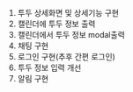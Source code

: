 1. 투두 상세화면 및 상세기능 구현
2. 캘린더에 투두 정보 출력
3. 캘린더에서 투두 정보 modal출력
4. 채팅 구현
5. 로그인 구현(추후 간편 로그인)
6. 투두 정보 입력 개선
7. 알림 구현
